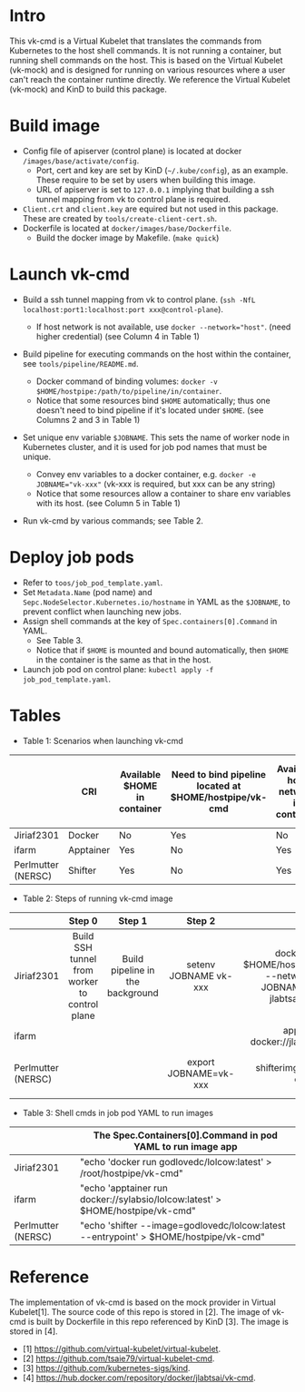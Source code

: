 # Intro
This vk-cmd is a Virtual Kubelet that translates the commands from Kubernetes to the host shell commands. It is not running a container, but running shell commands on the host. This is based on the Virtual Kubelet (vk-mock) and is designed for running on various resources where a user can't reach the container runtime directly. We reference the Virtual Kubelet (vk-mock) and KinD to build this package.

# Build image
- Config file of apiserver (control plane) is located at docker `/images/base/activate/config`. 
    - Port, cert and key are set by KinD (`~/.kube/config`), as an example. These require to be set by users when building this image.
    - URL of apiserver is set to `127.0.0.1` implying that building a ssh tunnel mapping from vk to control plane is required.
- `Client.crt` and `client.key` are equired but not used in this package. These are created by `tools/create-client-cert.sh`.
- Dockerfile is located at `docker/images/base/Dockerfile`.
    - Build the docker image by Makefile. (`make quick`)

# Launch vk-cmd
- Build a ssh tunnel mapping from vk to control plane. (`ssh -NfL localhost:port1:localhost:port xxx@control-plane`).
    - If host network is not available, use `docker --network="host"`. (need higher credential) (see Column 4 in Table 1)

- Build pipeline for executing commands on the host within the container, see `tools/pipeline/README.md`. 
    - Docker command of binding volumes: `docker -v $HOME/hostpipe:/path/to/pipeline/in/container`.
    - Notice that some resources bind `$HOME` automatically; thus one doesn't need to bind pipeline if it's located under `$HOME`. (see Columns 2 and 3 in Table 1)

- Set unique env variable `$JOBNAME`. This sets the name of worker node in Kubernetes cluster, and it is used for job pod names that must be unique.
    - Convey env variables to a docker container, e.g. `docker -e JOBNAME="vk-xxx"` (vk-xxx is required, but xxx can be any string)
    - Notice that some resources allow a container to share env variables with its host. (see Column 5 in Table 1)


- Run vk-cmd by various commands; see Table 2.

# Deploy job pods
- Refer to `toos/job_pod_template.yaml`.
- Set `Metadata.Name` (pod name) and `Sepc.NodeSelector.Kubernetes.io/hostname` in YAML as the `$JOBNAME`, to prevent conflict when launching new jobs.
- Assign shell commands at the key of `Spec.containers[0].Command` in YAML.
    - See Table 3.
    - Notice that if `$HOME` is mounted and bound automatically, then `$HOME` in the container is the same as that in the host.
- Launch job pod on control plane: `kubectl apply -f job_pod_template.yaml`.

    

# Tables
- Table 1: Scenarios when launching vk-cmd

|                    | CRI       | Available $HOME in container | Need to bind pipeline located at $HOME/hostpipe/vk-cmd | Available host network in container | Available env variables from host shell |
|--------------------|-----------|------------------------------|---------------------------------------------------------|-------------------------------------|-----------------------------------------|
| Jiriaf2301         | Docker    | No                           | Yes                           | No                                  | No                                      |
| ifarm              | Apptainer | Yes                          | No                                                      | Yes                                 | Yes                                     |
| Perlmutter (NERSC) | Shifter   | Yes                          | No                                                      | Yes                                 | Yes                                     |

- Table 2: Steps of running vk-cmd image

|                    |                     Step 0                    |              Step 1              |         Step 2        |                                                  Step 3                                                 |                        Step 4                        |
|--------------------|:---------------------------------------------:|:--------------------------------:|:---------------------:|:-------------------------------------------------------------------------------------------------------:|:----------------------------------------------------:|
| Jiriaf2301         | Build SSH tunnel from worker to control plane | Build pipeline in the background | setenv JOBNAME vk-xxx | docker run -d -v $HOME/hostpipe:/root/hostpipe --network="host" -e JOBNAME=$JOBNAME jlabtsai/vk-cmd:tag |                                                      |
| ifarm              |                                               |                                  |                       | apptainer run docker://jlabtsai/vk-cmd:tag                                                              |                                                      |
| Perlmutter (NERSC) |                                               |                                  | export JOBNAME=vk-xxx | shifterimg pull jlabtsai/vk-cmd:tag                                                                     | shifter --image=jlabtsai/vk-cmd:tag --entrypoint |



- Table 3: Shell cmds in job pod YAML to run images

|                    | The Spec.Containers[0].Command in pod YAML to run image app                                                             |
|--------------------|-------------------------------------------------------------------------------------------------|
| Jiriaf2301         | "echo 'docker run godlovedc/lolcow:latest' > /root/hostpipe/vk-cmd"                               |
| ifarm              | "echo 'apptainer run docker://sylabsio/lolcow:latest' > $HOME/hostpipe/vk-cmd"   |
| Perlmutter (NERSC) | "echo 'shifter --image=godlovedc/lolcow:latest --entrypoint' > $HOME/hostpipe/vk-cmd" |



# Reference
The implementation of vk-cmd is based on the mock provider in Virtual Kubelet[1]. The source code of this repo is stored in [2]. The image of vk-cmd is built by Dockerfile in this repo referenced by KinD [3]. The image is stored in [4].

- [1] https://github.com/virtual-kubelet/virtual-kubelet.
- [2] https://github.com/tsaie79/virtual-kubelet-cmd.
- [3] https://github.com/kubernetes-sigs/kind.
- [4] https://hub.docker.com/repository/docker/jlabtsai/vk-cmd.
